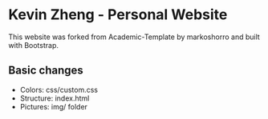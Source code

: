 # Kevin Zheng - Personal Website

This website was forked from Academic-Template by markoshorro and built with Bootstrap.


## Basic changes

* Colors: css/custom.css
* Structure: index.html
* Pictures: img/ folder